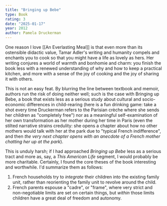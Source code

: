 ```yaml
---
title: "Bringing up Bebe"
type: Book
rating: 3
date: "2025-01-17"
year: 2012
author: Pamela Druckerman
---
```


One reason I love [[An Everlasting Meal]] is that even more than its ostensible didactic value, Tamar Adler's writing and humanity compels and enchants you to cook so that you might have a life as lovely as hers. Her writing conjures a world of warmth and bonhomie and charm: you finish the book less with a renewed understanding of why and how to keep a practical kitchen, and more with a sense of the joy of cooking and the joy of sharing it with others.

This is not an easy feat. By blurring the line between textbook and memoir, authors run the risk of doing neither well; such is the case with Bringing up Bebe, a book that exists less as a serious study about cultural and socio-economic differences in child-rearing (here is a fun drinking game: take a shot every time Druckerman refers to the Parisian crèche where she sends her children as "completely free") nor as a meaningful self-examination of her own transformation as her mother during her time in Paris (even the stilted narrative strains credulity: she opens a chapter about how no other mothers would talk with her at the park due to "typical French indifference", and then _the very next chapter opens with an anecdote of a French mother chatting her up at the park_).

This is unduly harsh; if I had approached _Bringing up Bebe_ less as a serious tract and more as, say, a _This American Life_ segment, I would probably be more charitable. Certainly, I found the core theses of the book interesting and worthwhile. I'd summarize them as follows:

1. French households try to _integrate_ their children into the existing family unit, rather than reorienting the family unit to revolve around the child.
2. French parents espouse a "cadre", or "frame", where very strict and non-negotiable limits are set on certain things, but _within_ those limits children have a great deal of freedom and autonomy.
